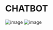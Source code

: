 # CHATBOT

![image](https://user-images.githubusercontent.com/55876134/113597670-acc85d00-9659-11eb-895c-bc95f808748a.png)
![image](https://user-images.githubusercontent.com/55876134/113597695-b6ea5b80-9659-11eb-8882-5d64d807f3c1.png)
